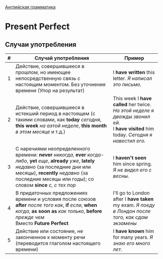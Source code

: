 [Английская грамматика](../README_EN_GRAMMAR.md)

# Present Perfect

## Случаи употребления

|#|Случай употребления|Пример|
|-|-|-|
|1|Действие, совершившееся в прошлом, но имеющее непосредственную связь с настоящим моментом. Без уточнения времени (Упор на результат)|I **have written** this letter. *Я написал это письмо.*|
|2|Действие, совершившееся в истекший период в настоящем (с такими словами, как **today** *сегодня*, **this week** *на аэтой неделе*, **this month** *в этом месяце* и т.д.)|This week I **have called** her twice. *На этой неделе я дважды звонил ей.*<br>I **have visited** him today. *Сегодня я навестил его.*|
|3|С наречиями неопределенного времени: **never** *никогда*, **ever** *когда-либо*, **yet** *еще*, **already** *уже*, **lately** *недавно* (за последние дни или месяцы), **recently** *недавно* (за последние месяцы или годы); со словом **since** *с, с тех пор*|I **haven't seen** him since spring. *Я не видел его с весны.*|
|4|В придаточных предложениях времени и условия после союзов **after** *после того как*, **if** *если*, **when** *когда*, **as soon as** *как только*, **before** *прежде чем*<br>Вместо **Future Perfect**|I'll go to London after I **have taken** my exam. *Я поеду в Лондон после того, как сдам экзамены*|
|5|Действие или состояние, не законченное к моменту речи (переводится глаголом настоящего времени)|I **have known** him for many years. *Я знаю его много лет.*|